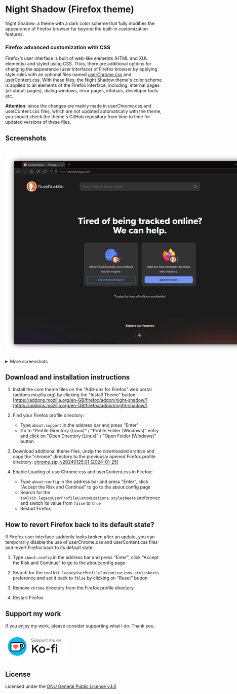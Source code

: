 # Night Shadow (Firefox theme)

Night Shadow: a theme with a dark color scheme that fully modifies the appearance of Firefox browser far beyond the built-in customization features.

### Firefox advanced customization with CSS

Firefox’s user interface is built of web-like elements (HTML and XUL elements) and styled using CSS. Thus, there are additional options for changing the appearance (user interface) of Firefox browser by applying style rules with an optional files named [userChrome.css](https://www.userchrome.org/) and userContent.css. With these files, the Night Shadow theme's color scheme is applied to all elements of the Firefox interface, including: internal pages (all about: pages), dialog windows, error pages, infobars, developer tools etc.

**Attention**: since the changes are mainly made in userChrome.css and userContent.css files, which are not updated automatically with the theme, you should check the theme's GitHub repository from time to time for updated versions of these files.

## Screenshots

<img src="assets/screenshots/0215506.png" alt="Night Shadow: a theme with a dark color scheme that fully modifies the appearance of Firefox browser far beyond the built-in customization features" style="display: inline-block; margin: 15px 0 15px 0; max-width: 850px">

<details>
<summary>More screenshots</summary>
<img src="assets/screenshots/0215547.png" alt="Night Shadow: a theme with a dark color scheme that fully modifies the appearance of Firefox browser far beyond the built-in customization features" style="display: inline-block; margin: 15px 0 15px 0; max-width: 850px">

<img src="assets/screenshots/0215937.png" alt="Night Shadow: a theme with a dark color scheme that fully modifies the appearance of Firefox browser far beyond the built-in customization features" style="display: inline-block; margin: 15px 0 15px 0; max-width: 850px">

<img src="assets/screenshots/0210040.png" alt="Night Shadow: a theme with a dark color scheme that fully modifies the appearance of Firefox browser far beyond the built-in customization features" style="display: inline-block; margin: 15px 0 15px 0; max-width: 850px">

<img src="assets/screenshots/0345332.png" alt="Night Shadow: a theme with a dark color scheme that fully modifies the appearance of Firefox browser far beyond the built-in customization features" style="display: inline-block; margin: 15px 0 15px 0; max-width: 850px">

<img src="assets/screenshots/0210144.png" alt="Night Shadow: a theme with a dark color scheme that fully modifies the appearance of Firefox browser far beyond the built-in customization features" style="display: inline-block; margin: 15px 0 15px 0; max-width: 850px">

<img src="assets/screenshots/0210223.png" alt="Night Shadow: a theme with a dark color scheme that fully modifies the appearance of Firefox browser far beyond the built-in customization features" style="display: inline-block; margin: 15px 0 15px 0; max-width: 850px">

<img src="assets/screenshots/0210335.png" alt="Night Shadow: a theme with a dark color scheme that fully modifies the appearance of Firefox browser far beyond the built-in customization features" style="display: inline-block; margin: 15px 0 15px 0; max-width: 850px">

<img src="assets/screenshots/0210413.png" alt="Night Shadow: a theme with a dark color scheme that fully modifies the appearance of Firefox browser far beyond the built-in customization features" style="display: inline-block; margin: 15px 0 15px 0; max-width: 850px">

<img src="assets/screenshots/0210446.png" alt="Night Shadow: a theme with a dark color scheme that fully modifies the appearance of Firefox browser far beyond the built-in customization features" style="display: inline-block; margin: 15px 0 15px 0; max-width: 850px">

<img src="assets/screenshots/0210508.png" alt="Night Shadow: a theme with a dark color scheme that fully modifies the appearance of Firefox browser far beyond the built-in customization features" style="display: inline-block; margin: 15px 0 15px 0; max-width: 850px">

<img src="assets/screenshots/0210947.png" alt="Night Shadow: a theme with a dark color scheme that fully modifies the appearance of Firefox browser far beyond the built-in customization features" style="display: inline-block; margin: 15px 0 15px 0; max-width: 850px">

<img src="assets/screenshots/0211011.png" alt="Night Shadow: a theme with a dark color scheme that fully modifies the appearance of Firefox browser far beyond the built-in customization features" style="display: inline-block; margin: 15px 0 15px 0; max-width: 850px">

<img src="assets/screenshots/0211027.png" alt="Night Shadow: a theme with a dark color scheme that fully modifies the appearance of Firefox browser far beyond the built-in customization features" style="display: inline-block; margin: 15px 0 15px 0; max-width: 850px">
</details>

## Download and installation instructions

1. Install the core theme files on the "Add-ons for Firefox" web portal (addons.mozilla.org) by clicking the "Install Theme" button: [https://addons.mozilla.org/en-GB/firefox/addon/night-shadow/](https://addons.mozilla.org/en-GB/firefox/addon/night-shadow/)

2. Find your Firefox profile directory:
    - Type `about:support` in the address bar and press "Enter"
    - Go to "Profile Directory (Linux)" / "Profile Folder (Windows)" entry and click on "Open Directory (Linux)" / "Open Folder (Windows)" button

3. Download additional theme files, unzip the downloaded archive and copy the "chrome" directory to the previously opened Firefox profile directory: [chrome.zip, v20240125.01 (2024-01-25)](https://github.com/serhiyguryev/night-shadow-theme/releases/download/v20240125.01/chrome.zip)

4. Enable Loading of userChrome.css and userContent.css in Firefox:
    - Type `about:config` in the address bar and press "Enter", click "Accept the Risk and Continue" to go to the about:config page
    - Search for the `toolkit.legacyUserProfileCustomizations.stylesheets` preference and switch its value from `false` to `true`
    - Restart Firefox

## How to revert Firefox back to its default state?

If Firefox user interface suddenly looks broken after an update, you can temporarily disable the use of userChrome.css and userContent.css files and revert Firefox back to its default state:

1. Type `about:config` in the address bar and press "Enter", click "Accept the Risk and Continue" to go to the about:config page

2. Search for the `toolkit.legacyUserProfileCustomizations.stylesheets` preference and set it back to `false` by clicking on "Reset" button

3. Remove `chrome` directory from the Firefox profile directory

4. Restart Firefox

## Support my work

If you enjoy my work, please consider supporting what I do. Thank you.

<a href="https://ko-fi.com/serhiyguryev" title="Support me on Ko-fi"><img src="assets/kofi_bg_tag_white.svg" alt="Support me on Ko-fi" width="200px" style="display: inline-block; margin: 5px 0;"></a>

## License

Licensed under the [GNU General Public License v3.0](https://github.com/serhiyguryev/night-shadow-theme/blob/main/LICENSE)
